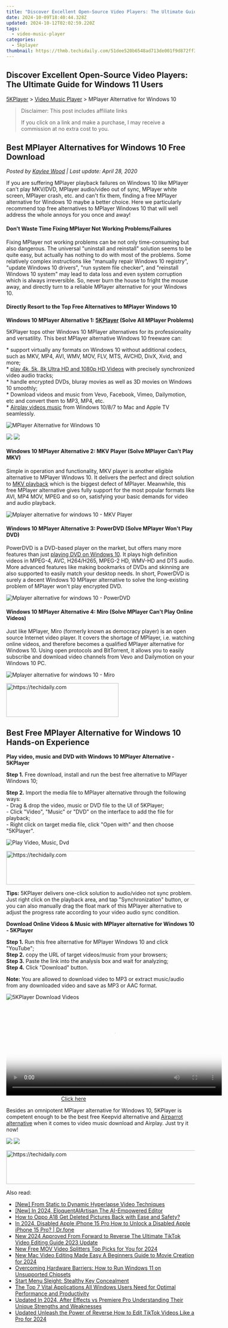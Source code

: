 ```yaml
---
title: "Discover Excellent Open-Source Video Players: The Ultimate Guide for Windows 11 Users"
date: 2024-10-09T18:40:44.328Z
updated: 2024-10-12T02:02:59.220Z
tags:
  - video-music-player
categories:
  - 5kplayer
thumbnail: https://thmb.techidaily.com/51dee520b6548ad713de001f9d872ff359ce7157fc9657d20a61cd8374fcc9ae.jpg
---
```


## Discover Excellent Open-Source Video Players: The Ultimate Guide for Windows 11 Users

[5KPlayer](https://tools.techidaily.com/5kplayer/products/) \> [Video Music Player](https://tools.techidaily.com/5kplayer/video-music-player/) \> MPlayer Alternative for Windows 10

>  Disclaimer: This post includes affiliate links
>
>  If you click on a link and make a purchase, I may receive a commission at no extra cost to you.
>

## Best MPlayer Alternatives for Windows 10 Free Download

 _Posted by [Kaylee Wood](https://www.quora.com/profile/Amanda-Hu-21) | Last update: April 28, 2020_

If you are suffering MPlayer playback failures on Windows 10 like MPlayer can't play MKV/DVD, MPlayer audio/video out of sync, MPlayer white screen, MPlayer crash, etc. and can't fix them, finding a free MPlayer alternative for Windows 10 maybe a better choice. Here we particularly recommend top free alternatives to MPlayer Windows 10 that will well address the whole annoys for you once and away! 

#### **Don't Waste Time Fixing MPlayer Not Working Problems/Failures**

Fixing MPlayer not working problems can be not only time-consuming but also dangerous. The universal "uninstall and reinstall" solution seems to be quite easy, but actually has nothing to do with most of the problems. Some relatively complex instructions like "manually repair Windows 10 registry", "update Windows 10 drivers", "run system file checker", and "reinstall Windows 10 system" may lead to data loss and even system corruption which is always irreversible. So, never burn the house to fright the mouse away, and directly turn to a reliable MPlayer alternative for your Windows 10.

#### **Directly Resort to the Top Free Alternatives to MPlayer Windows 10**

**Windows 10 MPlayer Alternative 1: [5KPlayer](https://tools.techidaily.com/5kplayer/products/) (Solve All MPlayer Problems)**

 5KPlayer tops other Windows 10 MPlayer alternatives for its professionality and versatility. This best MPlayer alternative Windows 10 freeware can: 

\* support virtually any formats on Windows 10 without additional codecs, such as MKV, MP4, AVI, WMV, MOV, FLV, MTS, AVCHD, DivX, Xvid, and more;  
 \* [play 4k, 5k, 8k Ultra HD and 1080p HD Videos](https://tools.techidaily.com/5kplayer/video-music-player/) with precisely synchronized video audio tracks;  
 \* handle encrypted DVDs, bluray movies as well as 3D movies on Windows 10 smoothly;   
 \* Download videos and music from Vevo, Facebook, Vimeo, Dailymotion, etc and convert them to MP3, MP4, etc.  
 \* [Airplay videos music](https://tools.techidaily.com/5kplayer/airplay/) from Windows 10/8/7 to Mac and Apple TV seamlessly.

![MPlayer Alternative for Windows 10](https://www.5kplayer.com/video-music-player/img/5kp-wmc-alternative-zjy.jpg) 

[![](https://www.5kplayer.com/video-music-player/../button/freedownwhitewin.png)](https://tools.techidaily.com/5kplayer/products/) [![](https://www.5kplayer.com/video-music-player/../button/freedownbackmac.png)](https://tools.techidaily.com/5kplayer/products/) 

#### **Windows 10 MPlayer Alternative 2: MKV Player (Solve MPlayer Can't Play MKV)**

Simple in operation and functionality, MKV player is another eligible alternative to MPlayer Windows 10\. It delivers the perfect and direct solution to [MKV playback](https://tools.techidaily.com/5kplayer/video-music-player/) which is the biggest defect of MPlayer. Meanwhile, this free MPlayer alternative gives fully support for the most popular formats like AVI, MP4 MOV, MPEG and so on, satisfying your basic demands for video and audio playback.

![Mplayer alternative for windows 10 - MKV Player](https://www.5kplayer.com/video-music-player/img/mkv-player-mp-408.jpg) 

#### **Windows 10 MPlayer Alternative 3: PowerDVD (Solve MPlayer Won't Play DVD)**

PowerDVD is a DVD-based player on the market, but offers many more features than just [playing DVD on Windows 10](https://tools.techidaily.com/5kplayer/video-music-player/). It plays high definition videos in MPEG-4, AVC, H264/H265, MPEG-2 HD, WMV-HD and DTS audio. More advanced features like making bookmarks of DVDs and skinning are also supported to easily match your desktop needs. In short, PowerDVD is surely a decent Windows 10 MPlayer alternative to solve the long-existing problem of MPlayer won't play encrypted DVD.

![Mplayer alternative for windows 10 - PowerDVD](https://www.5kplayer.com/video-music-player/img/powerdvd-mp-408.jpg) 

#### **Windows 10 MPlayer Alternative 4: Miro (Solve MPlayer Can't Play Online Videos)**

Just like MPlayer, Miro (formerly known as democracy player) is an open source Internet video player. It covers the shortage of MPlayer, i.e. watching online videos, and therefore becomes a qualified MPlayer alternative for Windows 10\. Using open protocols and BitTorrent, it allows you to easily subscribe and download video channels from Vevo and Dailymotion on your Windows 10 PC. 

![Mplayer alternative for windows 10 - Miro](https://www.5kplayer.com/video-music-player/img/miro-player-mp-408.jpg) 

<!-- affiliate ads begin -->
<a href="https://aligracehair.sjv.io/c/5597632/1902273/19272" target="_top" id="1902273">
  <img src="//a.impactradius-go.com/display-ad/19272-1902273" border="0" alt="https://techidaily.com" width="300" height="90"/>
</a>
<img height="0" width="0" src="https://aligracehair.sjv.io/i/5597632/1902273/19272" style="position:absolute;visibility:hidden;" border="0" />
<!-- affiliate ads end -->

## Best Free MPlayer Alternative for Windows 10 Hands-on Experience

**Play video, music and DVD with Windows 10 MPlayer Alternative - 5KPlayer**

**Step 1.** Free download, install and run the best free alternative to MPlayer Windows 10; 

**Step 2.** Import the media file to MPlayer alternative through the following ways:  
 \- Drag & drop the video, music or DVD file to the UI of 5KPlayer;  
 \- Click "Video", "Music" or "DVD" on the interface to add the file for playback;  
 \- Right click on target media file, click "Open with" and then choose "5KPlayer".

![Play Video, Music, Dvd](https://www.5kplayer.com/video-music-player/img/vlc-player-windows-8-xsy-050702.jpg) 

<!-- affiliate ads begin -->
<a href="https://aligracehair.sjv.io/c/5597632/1918684/19272" target="_top" id="1918684">
  <img src="//a.impactradius-go.com/display-ad/19272-1918684" border="0" alt="https://techidaily.com" width="728" height="90"/>
</a>
<img height="0" width="0" src="https://aligracehair.sjv.io/i/5597632/1918684/19272" style="position:absolute;visibility:hidden;" border="0" />
<!-- affiliate ads end -->

**Tips:** 5KPlayer delivers one-click solution to audio/video not sync problem. Just right click on the playback area, and tap "Synchronization" button, or you can also manually drag the float mark of this MPlayer alternative to adjust the progress rate according to your video audio sync condition.

**Download Online Videos & Music with MPlayer alternative for Windows 10 - 5KPlayer**

**Step 1.** Run this free alternative for MPlayer Windows 10 and click "YouTube";  
**Step 2.** copy the URL of target videos/music from your browsers;  
**Step 3.** Paste the link into the analysis box and wait for analyzing;  
**Step 4.** Click "Download" button. 

**Note:** You are allowed to download video to MP3 or extract music/audio from any downloaded video and save as MP3 or AAC format.

![5KPlayer Download Videos](https://www.5kplayer.com/video-music-player/../youtube-download/img/5k-alvin-chipmunks-yxt-102103.jpg) 

<!-- affiliate ads begin -->
<span id="1983549">
					<video width="576" height="240" style="cursor:pointer"
           poster="//a.impactradius-go.com/display-clicktoplayimage/1983549.png"
           onclick="if(!this.playClicked){this.play();this.setAttribute('controls',true);this.playClicked=true;}">
	   <source src="//a.impactradius-go.com/display-ad/22993-1983549">
	   <img src="//a.impactradius-go.com/display-clicktoplayimage/1983549.png" style="border: none; height: 100%; width: 100%; object-fit: contain">
	</video>
	<div style="width:360px;text-align:center"><a href="javascript:window.open(decodeURIComponent('https%3A%2F%2Fhomestyler.sjv.io%2Fc%2F5597632%2F1983549%2F22993'), '_blank');void(0);">Click here</a></div>
</span>
<img height="0" width="0" src="https://imp.pxf.io/i/5597632/1983549/22993" style="position:absolute;visibility:hidden;" border="0" />
<!-- affiliate ads end -->

Besides an omnipotent MPlayer alternative for Windows 10, 5KPlayer is competent enough to be the best free Keepvid alternative and [Airparrot alternative](https://tools.techidaily.com/5kplayer/airplay/) when it comes to video music download and Airplay. Just try it now!

[![](https://www.5kplayer.com/video-music-player/../button/freedownwhitewin.png)](https://tools.techidaily.com/5kplayer/products/) [![](https://www.5kplayer.com/video-music-player/../button/freedownbackmac.png)](https://tools.techidaily.com/5kplayer/products/)

<!-- affiliate ads begin -->
<a href="https://appsumo.8odi.net/c/5597632/2118325/7443" target="_top" id="2118325">
  <img src="//a.impactradius-go.com/display-ad/7443-2118325" border="0" alt="https://techidaily.com" width="728" height="90"/>
</a>
<img height="0" width="0" src="https://appsumo.8odi.net/i/5597632/2118325/7443" style="position:absolute;visibility:hidden;" border="0" />
<!-- affiliate ads end -->

<ins class="adsbygoogle"
     style="display:block"
     data-ad-format="autorelaxed"
     data-ad-client="ca-pub-7571918770474297"
     data-ad-slot="1223367746"></ins>

<ins class="adsbygoogle"
     style="display:block"
     data-ad-client="ca-pub-7571918770474297"
     data-ad-slot="8358498916"
     data-ad-format="auto"
     data-full-width-responsive="true"></ins>

<span class="atpl-alsoreadstyle">Also read:</span>
<div><ul>
<li><a href="https://some-techniques.techidaily.com/new-from-static-to-dynamic-hyperlapse-video-techniques/"><u>[New] From Static to Dynamic Hyperlapse Video Techniques</u></a></li>
<li><a href="https://fox-access.techidaily.com/new-in-2024-eloquentaiartisan-the-ai-empowered-editor/"><u>[New] In 2024, EloquentAIArtisan The AI-Empowered Editor</u></a></li>
<li><a href="https://blog-min.techidaily.com/how-to-oppo-a18-get-deleted-pictures-back-with-ease-and-safety-by-fonelab-android-recover-pictures/"><u>How to Oppo A18 Get Deleted Pictures Back with Ease and Safety?</u></a></li>
<li><a href="https://iphone-unlock.techidaily.com/in-2024-disabled-apple-iphone-15-pro-how-to-unlock-a-disabled-apple-iphone-15-pro-drfone-by-drfone-ios/"><u>In 2024, Disabled Apple iPhone 15 Pro How to Unlock a Disabled Apple iPhone 15 Pro? | Dr.fone</u></a></li>
<li><a href="https://video-ai-editor.techidaily.com/new-2024-approved-from-forward-to-reverse-the-ultimate-tiktok-video-editing-guide-2023-update/"><u>New 2024 Approved From Forward to Reverse The Ultimate TikTok Video Editing Guide 2023 Update</u></a></li>
<li><a href="https://video-ai-editor.techidaily.com/new-free-mov-video-splitters-top-picks-for-you-for-2024/"><u>New Free MOV Video Splitters Top Picks for You for 2024</u></a></li>
<li><a href="https://video-ai-editor.techidaily.com/new-mac-video-editing-made-easy-a-beginners-guide-to-movie-creation-for-2024/"><u>New Mac Video Editing Made Easy A Beginners Guide to Movie Creation for 2024</u></a></li>
<li><a href="https://win-forum.techidaily.com/overcoming-hardware-barriers-how-to-run-windows-11-on-unsupported-chipsets/"><u>Overcoming Hardware Barriers: How to Run Windows 11 on Unsupported Chipsets</u></a></li>
<li><a href="https://win11-tips.techidaily.com/start-menu-sleight-stealthy-key-concealment/"><u>Start Menu Sleight: Stealthy Key Concealment</u></a></li>
<li><a href="https://tech-haven.techidaily.com/the-top-7-vital-applications-all-windows-users-need-for-optimal-performance-and-productivity/"><u>The Top 7 Vital Applications All Windows Users Need for Optimal Performance and Productivity</u></a></li>
<li><a href="https://video-ai-editor.techidaily.com/updated-in-2024-after-effects-vs-premiere-pro-understanding-their-unique-strengths-and-weaknesses/"><u>Updated In 2024, After Effects vs Premiere Pro Understanding Their Unique Strengths and Weaknesses</u></a></li>
<li><a href="https://video-ai-editor.techidaily.com/updated-unleash-the-power-of-reverse-how-to-edit-tiktok-videos-like-a-pro-for-2024/"><u>Updated Unleash the Power of Reverse How to Edit TikTok Videos Like a Pro for 2024</u></a></li>
</ul></div>

